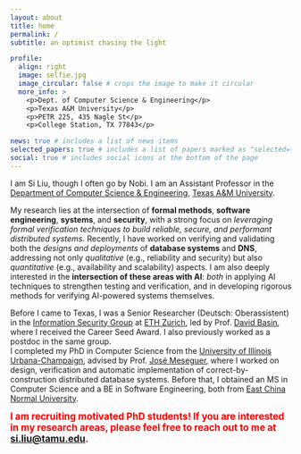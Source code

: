 ```yaml
---
layout: about
title: home
permalink: /
subtitle: an optimist chasing the light

profile:
  align: right
  image: selfie.jpg
  image_circular: false # crops the image to make it circular
  more_info: >
    <p>Dept. of Computer Science & Engineering</p>
    <p>Texas A&M University</p>
    <p>PETR 225, 435 Nagle St</p>
    <p>College Station, TX 77843</p>

news: true # includes a list of news items
selected_papers: true # includes a list of papers marked as "selected={true}"
social: true # includes social icons at the bottom of the page
---
```


<!--[[research statement]()] [[teaching statement]()] -->
<!-- <span style="font-size:20px">[[CV](/assets/pdf/Si_Liu_CV.pdf)]</span> -->

<!-- <b>I'm on the job market!</b> I've fulfilled all the goals I set for myself before coming to ETH Zurich, and along the way, I’ve come to truly understand the wisdom in the parting words of Prof. José Meseguer: <i>”Discover what it means to work alongside some of the brightest minds in the world.”</i>  Now, a new chapter awaits. I'm eager to see where fate will lead me next. I believe everything unfolds in the best possible way! -->

I am Si Liu, though I often go by Nobi. I am an Assistant Professor in the <a href='https://engineering.tamu.edu/cse/index.html'>Department of Computer Science & Engineering</a>, [Texas A&M University](https://www.tamu.edu/index.html).

My research lies at the intersection of <b>formal methods</b>,  <b>software engineering</b>, <b>systems</b>, and <b>security</b>, with a strong focus on
<i>leveraging formal verification techniques to build reliable, secure, and performant distributed systems</i>. 
Recently, I have worked on verifying and validating both the <i>designs and deployments</i> of  <b>database systems</b> and <b>DNS</b>, addressing not only <i>qualitative</i> (e.g., reliability and security) but also <i>quantitative</i> (e.g., availability and scalability) aspects. 
I am also deeply interested in the <b>intersection of these areas with AI</b>: <i>both</i> in applying AI techniques to strengthen testing and verification, and in developing rigorous methods for verifying AI-powered systems themselves.

Before I came to Texas,
I was a Senior Researcher (Deutsch: Oberassistent) in the <a href='https://infsec.ethz.ch/'>Information Security Group</a> at [ETH Zurich](https://ethz.ch/en.html), led by Prof. 
[David Basin](https://people.inf.ethz.ch/basin/), 
where I received the Career Seed Award.  I also previously worked as a postdoc in the same group.  
I completed my PhD in Computer Science from the [University of Illinois  Urbana-Champaign](https://illinois.edu/), advised by Prof. [José Meseguer](https://formal.cs.illinois.edu/meseguer/), 
where I worked on design, verification and automatic implementation of correct-by-construction distributed database systems. 
 Before that, I obtained an MS in Computer Science and a BE in Software Engineering, both from 
[East China Normal University](https://english.ecnu.edu.cn/).

<span style="color:red; font-weight:bold; font-size: 1.2em;">I am recruiting motivated PhD students!
If you are interested in my research areas, please feel free to reach out to me at [si.liu@tamu.edu](mailto:si.liu@tamu.edu).</span>


<!-- Put your address / P.O. box / other info right below your picture. You can also disable any of these elements by editing `profile` property of the YAML header of your `_pages/about.md`. Edit `_bibliography/papers.bib` and Jekyll will render your [publications page](/al-folio/publications/) automatically.

#Link to your social media connections, too. This theme is set up to use [Font Awesome icons](https://fontawesome.com/) and [Academicons](https://jpswalsh.github.io/academicons/), like the ones below. Add your Facebook, Twitter, LinkedIn, Google Scholar, or just disable all of them.
-->
